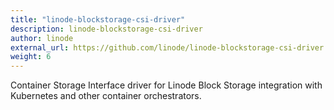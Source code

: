 ```yaml
---
title: "linode-blockstorage-csi-driver"
description: linode-blockstorage-csi-driver
author: linode
external_url: https://github.com/linode/linode-blockstorage-csi-driver
weight: 6
---
```


Container Storage Interface driver for Linode Block Storage integration with Kubernetes and other container orchestrators.
